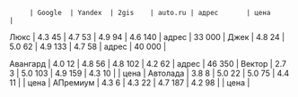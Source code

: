          | Google  | Yandex  | 2gis    | auto.ru | адрес       | цена      |
Люкс     | 4.3 45  | 4.7 53  | 4.9 94  | 4.6 140 | адрес       | 33 000    |
Джек     | 4.8 24  | 5.0 62  | 4.9 133 | 4.7 58  | адрес       | 40 000    |

Авангард | 4.0 12  | 4.8 56  | 4.8 102 | 4.2 62  | адрес       | 46 350    |
Вектор   | 2.7 3   | 5.0 103 | 4.9 159 | 4.3 10  |             | цена      |
Автолада | 3.8 8   | 5.0 22  | 5.0 75  | 4.4 11  |             | цена      |
АПремиум | 4.3 6   | 4.3 22  | 4.7 187 | 4.2 98  |             | цена      |
